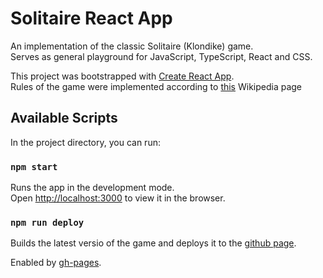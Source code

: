 # Solitaire React App

An implementation of the classic Solitaire (Klondike) game.\
Serves as general playground for JavaScript, TypeScript, React and CSS.

This project was bootstrapped with [Create React App](https://github.com/facebook/create-react-app).\
Rules of the game were implemented according to [this](https://en.wikipedia.org/wiki/Klondike_(solitaire)) Wikipedia page

## Available Scripts

In the project directory, you can run:

### `npm start`

Runs the app in the development mode.\
Open [http://localhost:3000](http://localhost:3000) to view it in the browser.

### `npm run deploy`

Builds the latest versio of the game and deploys it to the [github page](https://ckonig.github.io/solitaire/).

Enabled by [gh-pages](https://www.npmjs.com/package/gh-pages).

